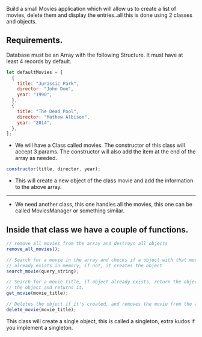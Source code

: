 Build a small Movies application which will allow us to create a list of movies, delete them and display the entries..all this is done using 2 classes and objects.

## Requirements.

Database must be an Array with the following Structure. It must have at least 4 records by default.

```jsx
let defaultMovies = [
  {
    title: "Jurassic Park",
    director: "John Doe",
    year: "1990",
  },
  {
    title: "The Dead Pool",
    director: "Mathew Albison",
    year: "2014",
  },
];
```

- We will have a Class called movies. The constructor of this class will accept 3 params. The constructor will also add the item at the end of the array as needed.

```jsx
constructor(title, director, year);
```

- This will create a new object of the class movie and add the information to the above array.

---

- We need another class, this one handles all the movies, this one can be called MoviesManager or something similar.

## Inside that class we have a couple of functions.

```jsx
// remove all movies from the array and destroys all objects
remove_all_movies();

// Search for a movie in the array and checks if a object with that movie name
// already exists in memory, if not, it creates the object
search_movie(query_string);

// Search for a movie title, if object already exists, return the object y not, creates
// the object and returns it.
get_movie(movie_title);

// Deletes the object if it's created, and removes the movie from the array.
delete_movie(movie_title);
```

This class will create a single object, this is called a singleton, extra kudos if you implement a singleton.
